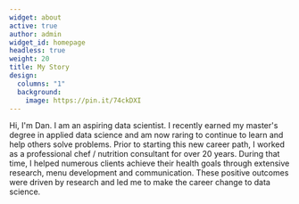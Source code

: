 ```yaml
---
widget: about
active: true
author: admin
widget_id: homepage
headless: true
weight: 20
title: My Story
design:
  columns: "1"
  background:
    image: https://pin.it/74ckDXI
---
```

Hi, I'm Dan. I am an aspiring data scientist.  I recently earned my master's degree in applied data science and am now raring to continue to learn and help others solve problems. Prior to starting this new career path, I worked as a professional chef / nutrition consultant for over 20 years. During that time, I helped numerous clients achieve their health goals through extensive research, menu development and communication. These positive outcomes were driven by research and led me to make the career change to data science.